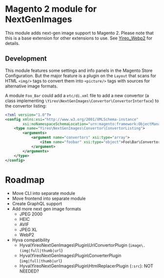 # Magento 2 module for NextGenImages
This module adds next-gen image support to Magento 2. Please note that this is a base extension for other extensions to use. See [Yireo_Webp2](https://github.com/yireo/Yireo_Webp2) for details.

## Development
This module features some settings and info panels in the Magento Store Configuration. But the major feature is a plugin on the `Layout` that scans for HTML `<img/>` tags to convert them into `<picture/>` tags with sources for alternative image formats.

A module `Foo_Bar` could add a `etc/di.xml` file to add a new convertor (a class implementing `\Yireo\NextGenImages\Convertor\ConvertorInterface`) to the convertor listing:

```xml
<?xml version="1.0"?>
<config xmlns:xsi="http://www.w3.org/2001/XMLSchema-instance"
        xsi:noNamespaceSchemaLocation="urn:magento:framework:ObjectManager/etc/config.xsd">
    <type name="Yireo\NextGenImages\Convertor\ConvertorListing">
        <arguments>
            <argument name="convertors" xsi:type="array">
                <item name="foobar" xsi:type="object">Foo\Bar\Convertor</item>
            </argument>
        </arguments>
    </type>
</config>
```

# Roadmap
- Move CLI into separate module
- Move frontend into separate module
- Create GraphQL support
- Add more next gen image formats
    - JPEG 2000
    - HEIC
    - AVIF
    - JPEG XL
    - WebP2
- Hyva compatibility
  - Hyva\YireoNextGenImages\Plugin\UrlConvertorPlugin (`image\.(img|full|thumb|url`)
  - Hyva\YireoNextGenImages\Plugin\ConverterPlugin (`img|full|thumb|url`)
  - Hyva\YireoNextGenImages\Plugin\HtmlReplacerPlugin (`:src`): NOT NEEDED?
